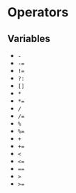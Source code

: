 # Operators

## Variables

- `-`
- `-=`
- `!=`
- `?:`
- `[]`
- `*`
- `*=`
- `/`
- `/=`
- `%`
- `%=`
- `+`
- `+=`
- `<`
- `<=`
- `==`
- `>`
- `>=`

